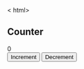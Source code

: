 <!DOCTYPE html>
< html>
<html lang="en">
    <head> 
        <meta charset="UTF-8"> 
        <meta http-equiv="X-UA-Compatible" content="IE=edge"> 
        <meta name="viewport" content="width=device-width, initial-scale=1.0">
         <title>Document</title> 
         <link rel="stylesheet" href="index.css" />
        </head>
        <body> 
            <div class="main-project-wrapper">
                 <div class="project-6-page-wrapper">
                      <h2> Counter</h2> 
                      <div class="project-6-wrapper"> 
                          <div class="counter-box-wrapper"> 
                              <div class="counter-number" id="counter-placeholder"> 0 </div> 
                              <button class="count-btns" id="btn-increment"> Increment </button> 
                              <button class="count-btns" id="btn-decrement"> Decrement </button> 
                            </div> 
                        </div> 
                    </div> 
                </div> 
                <script>
                  .project-6-page-wrapper{
     background-color: rgb(56, 23, 4);
      display: flex; 
      justify-content: center;
       align-content: center; 
       flex-direction: column; 
       align-items: center; 
    } 
    .project-6-page-wrapper >h2{ 
        padding: 10px 35px;
         margin-bottom: 10px;
          border: 1px solid rgb(233, 201, 174);
           text-align: center; 
           color: rgb(192, 231, 243); 
           font-family: Arial, Helvetica, sans-serif; 
        }
         .project-6-wrapper{
              width: 100%; 
              height: 400px;
              background-color: rgb(202, 114, 73); 
            }
             .counter-box-wrapper{
                  width: auto;
                   margin: 50px; 
                   height: 300px;
                    background-color: rgb(192, 166, 137);
                     box-shadow: 0px 0px 10px 10px rgb(71, 52, 22); 
                     text-align: center;
                     }
                      .counter-number{ 
                          font-size: 150px;
                           color: white;
                        } 
                        .count-btns{ 
                            padding: 10px;
                             width: auto;
                              background-color: rgb(85, 53, 2);
                               font-size: 18px;
                                cursor: pointer;
                                 margin-top: 10px;
                                  margin-right: 5px; 
                                  font-family: Arial, Helvetica, sans-serif; 
                                  border-radius: 10px;
                                   border: 2px solid rgb(1, 250, 237);
                                    color: white; 
                                    outline: none;
                                 }
                                  .count-btns:hover{ 
                                      background-color: rgb(133, 70, 42); 
                                    }
                  var counterPlaceHolder = document.getElementById("counter-placeholder");
var btnIncrement = document.getElementById("btn-increment");
var btnDecrement = document.getElementById("btn-decrement");
var number = 0;
function changeColor(number){ 
    var color = "";
     if(number < 0 ){
          color = "red"; 
        }
        else if (number > 0 ){
             color = "green"; 
            }
            else{ 
                color="white";
             } 
                return color;
            }
btnIncrement.addEventListener("click", function(){ 
    number++; 
    counterPlaceHolder.innerHTML = number; 
    counterPlaceHolder.style.color = changeColor(number);
});

btnDecrement.addEventListener("click", function(){ 
    number--; 
    counterPlaceHolder.innerHTML = number; 
    counterPlaceHolder.style.color = changeColor(number);
});

    
                  

                </script>
                </body>
                </html>

